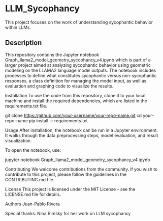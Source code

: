 # LLM_Sycophancy
This project focuses on the work of understanding sycophantic behavior within LLMs.


## Description
This repository contains the Jupyter notebook Graph_llama2_model_geometry_sycophancy_v4.ipynb which is part of a larger project aimed at analyzing sycophantic behavior using geometric modeling on the LLAMA2 language model outputs. The notebook includes processes to define what constitutes sycophantic versus non-sycophantic responses, a class definition for managing the model input, as well as evaluation and graphing code to visualize the results.

Installation
To use the code from this repository, clone it to your local machine and install the required dependencies, which are listed in the requirements.txt file.

git clone https://github.com/your-username/your-repo-name.git
cd your-repo-name
pip install -r requirements.txt

Usage
After installation, the notebook can be run in a Jupyter environment. It walks through the data preprocessing steps, model evaluation, and result visualization.

To open the notebook, use:

jupyter notebook Graph_llama2_model_geometry_sycophancy_v4.ipynb

Contributing
We welcome contributions from the community. If you wish to contribute to this project, please follow the guidelines in the CONTRIBUTING.md file.

License
This project is licensed under the MIT License - see the LICENSE.md file for details.

Authors
Juan-Pablo Rivera

Special thanks:
Nina Rimsky for her work on LLM sycophancy
